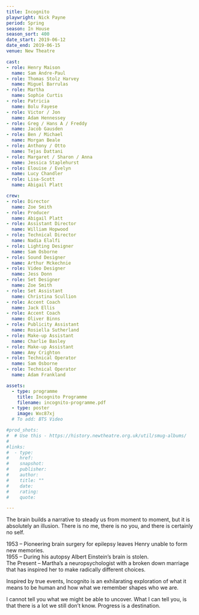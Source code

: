 ```yaml
---
title: Incognito
playwright: Nick Payne
period: Spring
season: In House
season_sort: 400
date_start: 2019-06-12
date_end: 2019-06-15
venue: New Theatre

cast:
- role: Henry Maison
  name: Sam Andre-Paul
- role: Thomas Stolz Harvey
  name: Miguel Barrulas
- role: Martha
  name: Sophie Curtis
- role: Patricia
  name: Bolu Fayese
- role: Victor / Jon
  name: Adam Hennessey
- role: Greg / Hans A / Freddy
  name: Jacob Gausden
- role: Ben / Michael
  name: Morgan Beale
- role: Anthony / Otto
  name: Tejas Dattani
- role: Margaret / Sharon / Anna
  name: Jessica Staplehurst
- role: Elouise / Evelyn
  name: Lucy Chandler
- role: Lisa-Scott
  name: Abigail Platt

crew:
- role: Director
  name: Zoe Smith
- role: Producer
  name: Abigail Platt
- role: Assistant Director
  name: William Hopwood
- role: Technical Director
  name: Nadia Elalfi
- role: Lighting Designer
  name: Sam Osborne
- role: Sound Designer
  name: Arthur Mckechnie
- role: Video Designer
  name: Jess Donn
- role: Set Designer
  name: Zoe Smith
- role: Set Assistant
  name: Christina Scullion
- role: Accent Coach
  name: Jack Ellis
- role: Accent Coach
  name: Oliver Binns
- role: Publicity Assistant
  name: Rosiella Sutherland
- role: Make-up Assistant
  name: Charlie Basley
- role: Make-up Assistant
  name: Amy Crighton
- role: Technical Operator
  name: Sam Osborne
- role: Technical Operator
  name: Adam Frankland 

assets:
  - type: programme
    title: Incognito Programme
    filename: incognito-programme.pdf
  - type: poster
    image: Wxc87xj
  # To add: BTS Video

#prod_shots:
#  # Use this - https://history.newtheatre.org.uk/util/smug-albums/
#
#links:
#  - type:
#    href:
#    snapshot:
#    publisher:
#    author:
#    title: ""
#    date:
#    rating:
#    quote:

---
```


The brain builds a narrative to steady us from moment to moment, but it is absolutely an illusion. There is no me, there is no you, and there is certainly no self.

1953 – Pioneering brain surgery for epilepsy leaves Henry unable to form new memories.  
1955 – During his autopsy Albert Einstein’s brain is stolen.  
The Present – Martha’s a neuropsychologist with a broken down marriage that has inspired her to make radically different choices.  

Inspired by true events, Incognito is an exhilarating exploration of what it means to be human and how what we remember shapes who we are.

I cannot tell you what we might be able to uncover. What I can tell you, is that there is a lot we still don’t know. Progress is a destination.
